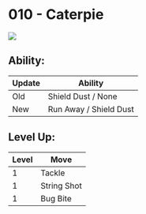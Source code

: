 # 010 - Caterpie
![][010]

## Ability:

Update | Ability
---    | ---
Old    | Shield Dust / None
New    | Run Away / Shield Dust

## Level Up:

Level | Move
---   | ---
  1   | Tackle
  1   | String Shot
  1   | Bug Bite



[010]: /img/pokemon/010.png
